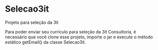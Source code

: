 # Selecao3it
Projeto para seleção da 3it

Para poder enviar seu currículo para seleção da 3it Consultoria, é necessário que você clone esse projeto, importe o jar e execute o método estático getEmail() da classe Selecao3it.
